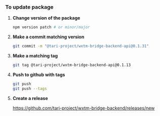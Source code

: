### To update package

1. **Change version of the package**

   ```sh
   npm version patch # or minor/major
   ```

2. **Make a commit matching version**

   ```sh
   git commit -m "@tari-project/wxtm-bridge-backend-api@0.1.31"
   ```

3. **Make a matching tag**

   ```sh
   git tag @tari-project/wxtm-bridge-backend-api@0.1.13
   ```

4. **Push to github with tags**

   ```sh
   git push
   git push --tags
   ```

5. **Create a release**

   https://github.com/tari-project/wxtm-bridge-backend/releases/new
